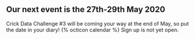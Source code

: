 ## Our next event is the 27th-29th May 2020

Crick Data Challenge #3 will be coming your way at the end of May, so put the date in your diary! {% octicon calendar %}
Sign up is not yet open.
